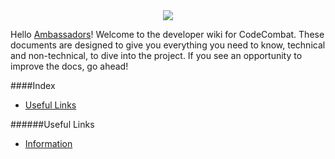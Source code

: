 <div style="text-align:center"><img src ="http://www.owstartup.com/wp-content/uploads/2014/05/code-combat.png" /></div>

Hello [Ambassadors](https://codecombat.com/contribute/ambassador)! Welcome to the developer wiki for CodeCombat. These documents are designed to give you everything you need to know, technical and non-technical, to dive into the project. If you see an opportunity to improve the docs, go ahead!

####Index
* [Useful Links](#useful-links)

######Useful Links
* [Information](https://codecombat.com/contribute/ambassador)